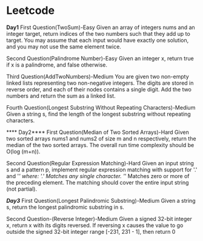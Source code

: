 # Leetcode
**Day1**
First Question(TwoSum)-Easy
Given an array of integers nums and an integer target, return indices of the two numbers such that they add up to target.
 You may assume that each input would have exactly one solution, and you may not use the same element twice.
 
 Second Question(Palindrome Number)-Easy
 Given an integer x, return true if x is a palindrome, and false otherwise.
 
 Third Question(AddTwoNumbers)-Medium
 You are given two non-empty linked lists representing two non-negative integers. The digits are stored in reverse order, and each of their nodes contains a single digit. Add the two numbers and return the sum as a linked list.
 
 Fourth Question(Longest Substring Without Repeating Characters)-Medium
 Given a string s, find the length of the longest substring without repeating characters.
 
**** Day2****
First Question(Median of Two Sorted Arrays)-Hard
Given two sorted arrays nums1 and nums2 of size m and n respectively, return the median of the two sorted arrays.
The overall run time complexity should be O(log (m+n)).

Second Question(Regular Expression Matching)-Hard
Given an input string s and a pattern p, implement regular expression matching with support for '.' and '*' where:
'.' Matches any single character.
'*' Matches zero or more of the preceding element.
The matching should cover the entire input string (not partial).

***Day3***
First Question(Longest Palindromic Substring)-Medium
Given a string s, return the longest palindromic substring in s.

Second Question-(Reverse Integer)-Medium
Given a signed 32-bit integer x, return x with its digits reversed. If reversing x causes the value to go outside the signed 32-bit integer range [-231, 231 - 1], then return 0
 
 
 
 
 





